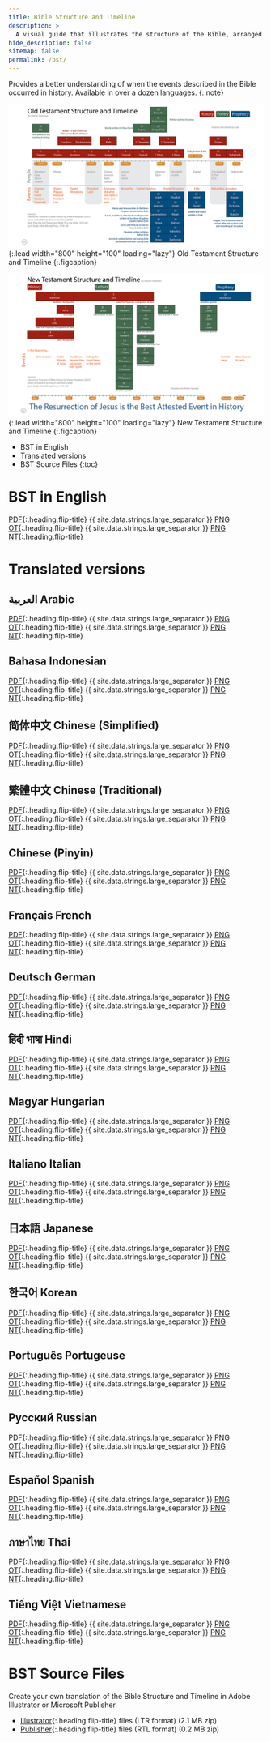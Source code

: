 ```yaml
---
title: Bible Structure and Timeline
description: >
  A visual guide that illustrates the structure of the Bible, arranged chronologically. 
hide_description: false
sitemap: false
permalink: /bst/
---
```


Provides a better understanding of when the events described in the Bible occurred in history. 
Available in over a dozen languages.
{:.note}

![Full-width image](../assets/img/projects/bstot.png){:.lead width="800" height="100" loading="lazy"}
Old Testament Structure and Timeline
{:.figcaption}

![Full-width image](../assets/img/projects/bstnt.png){:.lead width="800" height="100" loading="lazy"}
New Testament Structure and Timeline
{:.figcaption}

* BST in English
* Translated versions
* BST Source Files
{:toc}

# BST in English
[PDF](../assets/pdfs/BibleStructureTimeline.pdf){:.heading.flip-title} <span class="icon-file-pdf"></span>{{ site.data.strings.large_separator }}
[PNG OT](../assets/img/hd/bstothd.png){:.heading.flip-title} <span class="icon-file-picture"></span>{{ site.data.strings.large_separator }}
[PNG NT](../assets/img/hd/bstnthd.png){:.heading.flip-title} <span class="icon-file-picture"></span>

# Translated versions  
## العربية Arabic 
[PDF](../assets/pdfs/الترتيبالزمنيوالهيكليالكتابالمقدس.pdf){:.heading.flip-title} <span class="icon-file-pdf"></span>{{ site.data.strings.large_separator }}
[PNG OT](){:.heading.flip-title} <span class="icon-file-picture"></span>{{ site.data.strings.large_separator }}
[PNG NT](){:.heading.flip-title} <span class="icon-file-picture"></span>

## Bahasa Indonesian
[PDF](../assets/pdfs/StrukturdanKronologiAlkitab_BahasaIndonesia.pdf){:.heading.flip-title} <span class="icon-file-pdf"></span>{{ site.data.strings.large_separator }}
[PNG OT](../assets/img/hd/bstothdbahasaindonesia.png){:.heading.flip-title} <span class="icon-file-picture"></span>{{ site.data.strings.large_separator }}
[PNG NT](../assets/img/hd/bstnthdbahasaindonesia.png){:.heading.flip-title} <span class="icon-file-picture"></span>

## 简体中文 Chinese (Simplified)
[PDF](../assets/pdfs/圣经架构与时间表(简化字).pdf){:.heading.flip-title} <span class="icon-file-pdf"></span>{{ site.data.strings.large_separator }}
[PNG OT](../assets/img/hd/bstothdsimplified.png){:.heading.flip-title} <span class="icon-file-picture"></span>{{ site.data.strings.large_separator }}
[PNG NT](../assets/img/hd/bstnthdsimplified.png){:.heading.flip-title} <span class="icon-file-picture"></span>

## 繁體中文 Chinese (Traditional)
[PDF](../assets/pdfs/聖經架構與時間表(繁體字).pdf){:.heading.flip-title} <span class="icon-file-pdf"></span>{{ site.data.strings.large_separator }}
[PNG OT](../assets/img/hd/bstothdtraditional.png){:.heading.flip-title} <span class="icon-file-picture"></span>{{ site.data.strings.large_separator }}
[PNG NT](../assets/img/hd/bstnthdtraditional.png){:.heading.flip-title} <span class="icon-file-picture"></span>

## Chinese (Pinyin)
[PDF](../assets/pdfs/SimplifiedChinesePinyin.pdf){:.heading.flip-title} <span class="icon-file-pdf"></span>{{ site.data.strings.large_separator }}
[PNG OT](){:.heading.flip-title} <span class="icon-file-picture"></span>{{ site.data.strings.large_separator }}
[PNG NT](){:.heading.flip-title} <span class="icon-file-picture"></span>

## Français French
[PDF](../assets/pdfs/StructureBibliqueEtChronologie.pdf){:.heading.flip-title} <span class="icon-file-pdf"></span>{{ site.data.strings.large_separator }}
[PNG OT](){:.heading.flip-title} <span class="icon-file-picture"></span>{{ site.data.strings.large_separator }}
[PNG NT](){:.heading.flip-title} <span class="icon-file-picture"></span>

## Deutsch German
[PDF](../assets/pdfs/GliederungUndZeitleisteDerBibel.pdf){:.heading.flip-title} <span class="icon-file-pdf"></span>{{ site.data.strings.large_separator }}
[PNG OT](){:.heading.flip-title} <span class="icon-file-picture"></span>{{ site.data.strings.large_separator }}
[PNG NT](){:.heading.flip-title} <span class="icon-file-picture"></span>

##  हिंदी भाषा Hindi
[PDF](../assets/pdfs/बाइबिलसंरचनाऔरसमयरेखा.pdf){:.heading.flip-title} <span class="icon-file-pdf"></span>{{ site.data.strings.large_separator }}
[PNG OT](){:.heading.flip-title} <span class="icon-file-picture"></span>{{ site.data.strings.large_separator }}
[PNG NT](){:.heading.flip-title} <span class="icon-file-picture"></span>

## Magyar Hungarian
[PDF](../assets/pdfs/BibliaSzerkezeteEsIdorendje.pdf){:.heading.flip-title} <span class="icon-file-pdf"></span>{{ site.data.strings.large_separator }}
[PNG OT](){:.heading.flip-title} <span class="icon-file-picture"></span>{{ site.data.strings.large_separator }}
[PNG NT](){:.heading.flip-title} <span class="icon-file-picture"></span>

## Italiano Italian
[PDF](../assets/pdfs/StrutturaELineaCronologicaDellaBibbia.pdf){:.heading.flip-title} <span class="icon-file-pdf"></span>{{ site.data.strings.large_separator }}
[PNG OT](){:.heading.flip-title} <span class="icon-file-picture"></span>{{ site.data.strings.large_separator }}
[PNG NT](){:.heading.flip-title} <span class="icon-file-picture"></span>

##  日本語 Japanese
[PDF](../assets/pdfs/聖書の構造と時系列.pdf){:.heading.flip-title} <span class="icon-file-pdf"></span>{{ site.data.strings.large_separator }}
[PNG OT](../assets/img/hd/bstothdjapanese.png){:.heading.flip-title} <span class="icon-file-picture"></span>{{ site.data.strings.large_separator }}
[PNG NT](../assets/img/hd/bstnthdjapanese.png){:.heading.flip-title} <span class="icon-file-picture"></span>

## 한국어 Korean
[PDF](../assets/pdfs/성경의구조와%20연대기.pdf){:.heading.flip-title} <span class="icon-file-pdf"></span>{{ site.data.strings.large_separator }}
[PNG OT](){:.heading.flip-title} <span class="icon-file-picture"></span>{{ site.data.strings.large_separator }}
[PNG NT](){:.heading.flip-title} <span class="icon-file-picture"></span>

## Português Portugeuse
[PDF](../assets/pdfs/EstruturaBiblicaECronologia.pdf){:.heading.flip-title} <span class="icon-file-pdf"></span>{{ site.data.strings.large_separator }}
[PNG OT](){:.heading.flip-title} <span class="icon-file-picture"></span>{{ site.data.strings.large_separator }}
[PNG NT](){:.heading.flip-title} <span class="icon-file-picture"></span>

## Русский Russian
[PDF](../assets/pdfs/БиблейскаяСтруктураиИсторическаяЛиния.pdf){:.heading.flip-title} <span class="icon-file-pdf"></span>{{ site.data.strings.large_separator }}
[PNG OT](){:.heading.flip-title} <span class="icon-file-picture"></span>{{ site.data.strings.large_separator }}
[PNG NT](){:.heading.flip-title} <span class="icon-file-picture"></span>

## Español Spanish
[PDF](../assets/pdfs/EstructuraBiblicaYCronograma.pdf){:.heading.flip-title} <span class="icon-file-pdf"></span>{{ site.data.strings.large_separator }}
[PNG OT](){:.heading.flip-title} <span class="icon-file-picture"></span>{{ site.data.strings.large_separator }}
[PNG NT](){:.heading.flip-title} <span class="icon-file-picture"></span>

## ภาษาไทย Thai
[PDF](../assets/pdfs/โครงสร้างและช่วงเวลาในพระคัมภีร์.pdf){:.heading.flip-title} <span class="icon-file-pdf"></span>{{ site.data.strings.large_separator }}
[PNG OT](){:.heading.flip-title} <span class="icon-file-picture"></span>{{ site.data.strings.large_separator }}
[PNG NT](){:.heading.flip-title} <span class="icon-file-picture"></span>

## Tiếng Việt Vietnamese
[PDF](../assets/pdfs/VietnameseBST.pdf){:.heading.flip-title} <span class="icon-file-pdf"></span>{{ site.data.strings.large_separator }}
[PNG OT](){:.heading.flip-title} <span class="icon-file-picture"></span>{{ site.data.strings.large_separator }}
[PNG NT](){:.heading.flip-title} <span class="icon-file-picture"></span>

# BST Source Files
Create your own translation of the Bible Structure and Timeline in Adobe Illustrator or Microsoft Publisher.

* [Illustrator](../assets/zip/Illustrator.zip){:.heading.flip-title} files (LTR format) <span class="icon-file-zip"></span> (2.1 MB zip)
* [Publisher](../assets/zip/Publisher.zip){:.heading.flip-title} files (RTL format) <span class="icon-file-zip"></span> (0.2 MB zip)